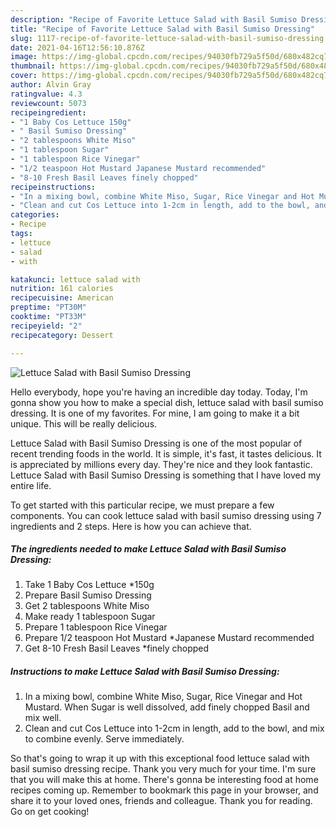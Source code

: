 ```yaml
---
description: "Recipe of Favorite Lettuce Salad with Basil Sumiso Dressing"
title: "Recipe of Favorite Lettuce Salad with Basil Sumiso Dressing"
slug: 1117-recipe-of-favorite-lettuce-salad-with-basil-sumiso-dressing
date: 2021-04-16T12:56:10.876Z
image: https://img-global.cpcdn.com/recipes/94030fb729a5f50d/680x482cq70/lettuce-salad-with-basil-sumiso-dressing-recipe-main-photo.jpg
thumbnail: https://img-global.cpcdn.com/recipes/94030fb729a5f50d/680x482cq70/lettuce-salad-with-basil-sumiso-dressing-recipe-main-photo.jpg
cover: https://img-global.cpcdn.com/recipes/94030fb729a5f50d/680x482cq70/lettuce-salad-with-basil-sumiso-dressing-recipe-main-photo.jpg
author: Alvin Gray
ratingvalue: 4.3
reviewcount: 5073
recipeingredient:
- "1 Baby Cos Lettuce 150g"
- " Basil Sumiso Dressing"
- "2 tablespoons White Miso"
- "1 tablespoon Sugar"
- "1 tablespoon Rice Vinegar"
- "1/2 teaspoon Hot Mustard Japanese Mustard recommended"
- "8-10 Fresh Basil Leaves finely chopped"
recipeinstructions:
- "In a mixing bowl, combine White Miso, Sugar, Rice Vinegar and Hot Mustard. When Sugar is well dissolved, add finely chopped Basil and mix well."
- "Clean and cut Cos Lettuce into 1-2cm in length, add to the bowl, and mix to combine evenly. Serve immediately."
categories:
- Recipe
tags:
- lettuce
- salad
- with

katakunci: lettuce salad with 
nutrition: 161 calories
recipecuisine: American
preptime: "PT30M"
cooktime: "PT33M"
recipeyield: "2"
recipecategory: Dessert

---
```



![Lettuce Salad with Basil Sumiso Dressing](https://img-global.cpcdn.com/recipes/94030fb729a5f50d/680x482cq70/lettuce-salad-with-basil-sumiso-dressing-recipe-main-photo.jpg)

Hello everybody, hope you're having an incredible day today. Today, I'm gonna show you how to make a special dish, lettuce salad with basil sumiso dressing. It is one of my favorites. For mine, I am going to make it a bit unique. This will be really delicious.



Lettuce Salad with Basil Sumiso Dressing is one of the most popular of recent trending foods in the world. It is simple, it's fast, it tastes delicious. It is appreciated by millions every day. They're nice and they look fantastic. Lettuce Salad with Basil Sumiso Dressing is something that I have loved my entire life.


To get started with this particular recipe, we must prepare a few components. You can cook lettuce salad with basil sumiso dressing using 7 ingredients and 2 steps. Here is how you can achieve that.

<!--inarticleads1-->

##### The ingredients needed to make Lettuce Salad with Basil Sumiso Dressing:

1. Take 1 Baby Cos Lettuce *150g
1. Prepare  Basil Sumiso Dressing
1. Get 2 tablespoons White Miso
1. Make ready 1 tablespoon Sugar
1. Prepare 1 tablespoon Rice Vinegar
1. Prepare 1/2 teaspoon Hot Mustard *Japanese Mustard recommended
1. Get 8-10 Fresh Basil Leaves *finely chopped




<!--inarticleads2-->

##### Instructions to make Lettuce Salad with Basil Sumiso Dressing:

1. In a mixing bowl, combine White Miso, Sugar, Rice Vinegar and Hot Mustard. When Sugar is well dissolved, add finely chopped Basil and mix well.
1. Clean and cut Cos Lettuce into 1-2cm in length, add to the bowl, and mix to combine evenly. Serve immediately.




So that's going to wrap it up with this exceptional food lettuce salad with basil sumiso dressing recipe. Thank you very much for your time. I'm sure that you will make this at home. There's gonna be interesting food at home recipes coming up. Remember to bookmark this page in your browser, and share it to your loved ones, friends and colleague. Thank you for reading. Go on get cooking!
